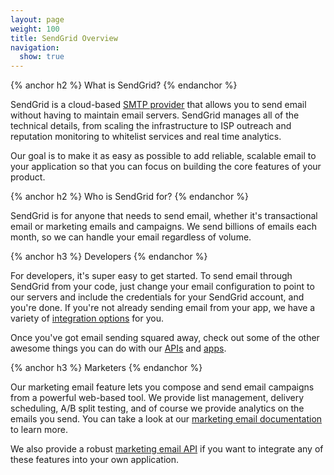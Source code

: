 ```yaml
---
layout: page
weight: 100
title: SendGrid Overview
navigation: 
  show: true
---
```


{% anchor h2 %} What is SendGrid? {% endanchor %}


SendGrid is a cloud-based [SMTP provider](http://en.wikipedia.org/wiki/SMTP "SMTP on Wikipedia") that allows you to send email without having to maintain email servers. SendGrid manages all of the technical details, from scaling the infrastructure to ISP outreach and reputation monitoring to whitelist services and real time analytics.

Our goal is to make it as easy as possible to add reliable, scalable email to your application so that you can focus on building the core features of your product.


{% anchor h2 %} Who is SendGrid for? {% endanchor %}


SendGrid is for anyone that needs to send email, whether it's transactional email or marketing emails and campaigns. We send billions of emails each month, so we can handle your email regardless of volume.


{% anchor h3 %} Developers {% endanchor %}


For developers, it's super easy to get started. To send email through SendGrid from your code, just change your email configuration to point to our servers and include the credentials for your SendGrid account, and you're done. If you're not already sending email from your app, we have a variety of [integration options]({{root_url}}/Integrate/index.html) for you.

Once you've got email sending squared away, check out some of the other awesome things you can do with our [APIs]({{root_url}}/API_Reference/index.html "SendGrid APIs") and [apps]({{root_url}}/Apps/index.html "SendGrid Apps").


{% anchor h3 %} Marketers {% endanchor %}


Our marketing email feature lets you compose and send email campaigns from a powerful web-based tool. We provide list management, delivery scheduling, A/B split testing, and of course we provide analytics on the emails you send. You can take a look at our [marketing email documentation]({{root_url}}/Marketing_Emails/index.html "Marketing Email Documentation") to learn more.

We also provide a robust [marketing email API]({{root_url}}/API_Reference/Marketing_Emails_API/index.html "Marketing Email API") if you want to integrate any of these features into your own application.
